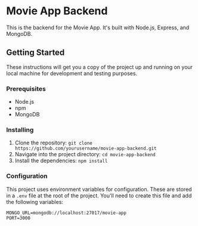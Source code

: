 # Movie App Backend

This is the backend for the Movie App. It's built with Node.js, Express, and MongoDB.

## Getting Started

These instructions will get you a copy of the project up and running on your local machine for development and testing purposes.

### Prerequisites

-   Node.js
-   npm
-   MongoDB

### Installing

1. Clone the repository: `git clone https://github.com/yourusername/movie-app-backend.git`
2. Navigate into the project directory: `cd movie-app-backend`
3. Install the dependencies: `npm install`

### Configuration

This project uses environment variables for configuration. These are stored in a `.env` file at the root of the project. You'll need to create this file and add the following variables:

```env
MONGO_URL=mongodb://localhost:27017/movie-app
PORT=3000
```

